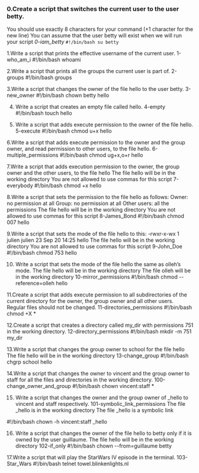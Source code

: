 ### 0.Create a script that switches the current user to the user betty.

You should use exactly 8 characters for your command (+1 character for the new line)
You can assume that the user betty will exist when we will run your script
 *0-iam_betty*
``#!/bin/bash
su betty``

1.Write a script that prints the effective username of the current user.
 1-who_am_i
#!/bin/bash
whoami

2.Write a script that prints all the groups the current user is part of.
 2-groups
#!/bin/bash
groups

3.Write a script that changes the owner of the file hello to the user betty.
 3-new_owner
#!/bin/bash
chown betty hello

4. Write a script that creates an empty file called hello.
  4-empty
#!/bin/bash
touch hello

5. Write a script that adds execute permission to the owner of the file hello.
   5-execute
#!/bin/bash
chmod u+x hello

6.Write a script that adds execute permission to the owner and the group owner,
 and read permission to other users, to the file hello.
 	6-multiple_permissions
#!/bin/bash
chmod ug+x,o+r hello

7.Write a script that adds execution permission to the owner, 
the group owner and the other users, to the file hello
The file hello will be in the working directory
You are not allowed to use commas for this script
	7-everybody
#!/bin/bash
chmod +x hello

8.Write a script that sets the permission to the file hello as follows:
Owner: no permission at all
Group: no permission at all
Other users: all the permissions
The file hello will be in the working directory 
You are not allowed to use commas for this script
	8-James_Bond
#!/bin/bash
chmod 007 hello

9.Write a script that sets the mode of the file hello to this:
-rwxr-x-wx 1 julien julien 23 Sep 20 14:25 hello
The file hello will be in the working directory
You are not allowed to use commas for this script
	9-John_Doe
#!/bin/bash
chmod 753 hello


10. Write a script that sets the mode 
of the file hello the same as olleh’s mode.
The file hello will be in the working directory
The file olleh will be in the working directory
	10-mirror_permissions
#!/bin/bash
chmod --reference=olleh hello

11.Create a script that adds execute permission to all subdirectories 
of the current directory for the owner, the group owner 
and all other users. 
Regular files should not be changed.
  11-directories_permissions
#!/bin/bash
chmod +X *

12.Create a script that creates a directory called my_dir 
with permissions 751 in the working directory. 
 	12-directory_permissions
#!/bin/bash
mkdir -m 751 my_dir


13.Write a script that changes the group owner to 
school for the file hello
The file hello will be in the working directory
   13-change_group
#!/bin/bash
chgrp school hello


14.Write a script that changes the owner to vincent and the group owner
to staff for all the files 
and directories in the working directory.
	100-change_owner_and_group
#!/bin/bash
chown vincent:staff *


15. Write a script that changes the owner and the group 
owner of _hello to vincent and staff respectively.
	101-symbolic_link_permissions
The file _hello is in the working directory
The file _hello is a symbolic link

#!/bin/bash
chown -h vincent:staff _hello


16. Write a script that changes the owner of 
the file hello to betty only if it is owned by the user guillaume.
The file hello will be in the working directory
 	102-if_only
#!/bin/bash
chown --from=guillaume betty


17.Write a script that will play the StarWars IV episode in the terminal.
	103-Star_Wars
#!/bin/bash
telnet towel.blinkenlights.nl




